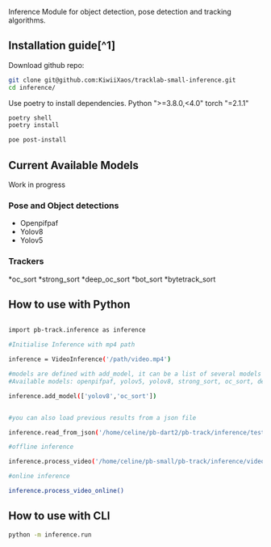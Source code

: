 Inference Module for object detection, pose detection and tracking algorithms.


## Installation guide[^1]


Download github repo:
```bash
git clone git@github.com:KiwiiXaos/tracklab-small-inference.git
cd inference/
```
Use poetry to install dependencies. Python ">=3.8.0,<4.0" torch "=2.1.1"
```bash
poetry shell
poetry install

poe post-install
```

## Current Available Models
Work in progress

### Pose and Object detections
* Openpifpaf
* Yolov8
* Yolov5

### Trackers
*oc_sort
*strong_sort
*deep_oc_sort
*bot_sort
*bytetrack_sort

## How to use with Python

```bash

import pb-track.inference as inference

#Initialise Inference with mp4 path 

inference = VideoInference('/path/video.mp4')

#models are defined with add_model, it can be a list of several models #TODO: models plugins...
#Available models: openpifpaf, yolov5, yolov8, strong_sort, oc_sort, deep_oc_sort, bot_sort, bytetrack_sort

inference.add_model(['yolov8','oc_sort'])


#you can also load previous results from a json file

inference.read_from_json('/home/celine/pb-dart2/pb-track/inference/test2.json')

#offline inference

inference.process_video('/home/celine/pb-small/pb-track/inference/video_files/baby.json')

#online inference

inference.process_video_online()


```

## How to use with CLI

```bash
python -m inference.run

```


